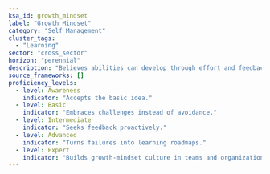 ```yaml
---
ksa_id: growth_mindset
label: "Growth Mindset"
category: "Self Management"
cluster_tags:
  - "Learning"
sector: "cross_sector"
horizon: "perennial"
description: "Believes abilities can develop through effort and feedback."
source_frameworks: []
proficiency_levels:
  - level: Awareness
    indicator: "Accepts the basic idea."
  - level: Basic
    indicator: "Embraces challenges instead of avoidance."
  - level: Intermediate
    indicator: "Seeks feedback proactively."
  - level: Advanced
    indicator: "Turns failures into learning roadmaps."
  - level: Expert
    indicator: "Builds growth‑mindset culture in teams and organizations."
---
```

